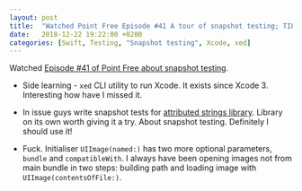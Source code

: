 ```yaml
---
layout: post
title:  "Watched Point Free Episode #41 A tour of snapshot testing; TIL `xed` CLI to run Xcode"
date:   2018-12-22 19:22:00 +0200
categories: [Swift, Testing, "Snapshot testing", Xcode, xed]
---
```

Watched [Episode \#41 of Point Free about snapshot testing](https://www.pointfree.co/episodes/ep41-a-tour-of-snapshot-testing).

* Side learning - `xed` CLI utility to run Xcode. It exists since Xcode 3. Interesting how have I missed it.

* In issue guys write snapshot tests for [attributed strings library](https://github.com/raizlabs/BonMot). Library on its own worth giving it a try. About snapshot testing. Definitely I should use it!

* Fuck. Initialiser `UIImage(named:)` has two more optional parameters, `bundle` and `compatibleWith`. I always have been opening images not from main bundle in two steps: building path and loading image with `UIImage(contentsOfFile:)`.
